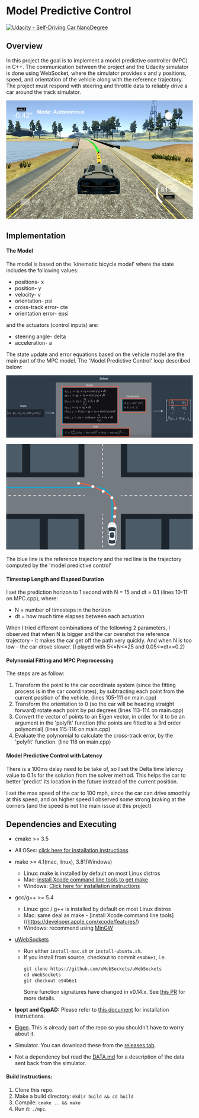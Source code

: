 # Model Predictive Control

[![Udacity - Self-Driving Car NanoDegree](https://s3.amazonaws.com/udacity-sdc/github/shield-carnd.svg)](http://www.udacity.com/drive)

Overview
---

In this project the goal is to implement a model predictive controller (MPC) in C++. The communication between the project and the Udacity simulator is done using WebSocket, where the simulator provides x and y positions, speed, and orientation of the vehicle along with the reference trajectory. The project must respond with steering and throttle data to reliably drive a car around the track simulator.

![]( https://github.com/shmulik-willinger/model_predictive_control/blob/master/readme_img/img1.jpg?raw=true)

Implementation
---
#### The Model
The model is based on the 'kinematic bicycle model' where the state includes the following values:
* positions- x
* position- y
* velocity- v
* orientation- psi
* cross-track error- cte
* orientation error- epsi

and the actuators (control inputs) are:
* steering angle- delta
* acceleration- a

The state update and error equations based on the vehicle model are the main part of the MPC model. The 'Model Predictive Control' loop described below:

![]( https://github.com/shmulik-willinger/model_predictive_control/blob/master/readme_img/MPC_loop.jpg?raw=true)

![]( https://github.com/shmulik-willinger/model_predictive_control/blob/master/readme_img/reference_trajectory.jpg?raw=true)

The blue line is the reference trajectory and the red line is the trajectory computed by the 'model predictive control' 

#### Timestep Length and Elapsed Duration

I set the prediction horizon to 1 second with N = 15 and dt = 0.1 (lines 10-11 on MPC.cpp), where:
* N = number of timesteps in the horizon
* dt = how much time elapses between each actuation

When I tried different combinations of the following 2 parameters, I observed that when N is bigger and the car overshot the reference trajectory - it makes the car get off the path very quickly. And when N is too low - the car drove slower. (I played with 5<=N<=25 and 0.05<=dt<=0.2)

#### Polynomial Fitting and MPC Preprocessing

The steps are as follow:
1. Transform the point to the car coordinate system (since the fitting process is in the car coordinates), by subtracting each point from the current position of the vehicle. (lines 105-111 on main.cpp)
2. Transform the orientation to 0 (so the car will be heading straight forward) rotate each point by psi degrees (lines 113-114 on main.cpp)
3. Convert the vector of points to an Eigen vector, in order for it to be an argument in the 'polyfit' function (the points are fitted to a 3rd order polynomial) (lines 115-116 on main.cpp)
4. Evaluate the polynomial to calculate the cross-track error, by the 'polyfit' function. (line 118 on main.cpp)

#### Model Predictive Control with Latency
There is a 100ms delay need to be take of, so I set the Delta time latency value to 0.1s for the solution from the solver method. This helps the car to better 'predict' its location in the future instead of the current position.

I set the max speed of the car to 100 mph, since the car can drive smoothly at this speed, and on higher speed I observed some strong braking at the corners (and the speed is not the main issue at this project)

Dependencies and Executing
---

* cmake >= 3.5
 * All OSes: [click here for installation instructions](https://cmake.org/install/)
* make >= 4.1(mac, linux), 3.81(Windows)
  * Linux: make is installed by default on most Linux distros
  * Mac: [install Xcode command line tools to get make](https://developer.apple.com/xcode/features/)
  * Windows: [Click here for installation instructions](http://gnuwin32.sourceforge.net/packages/make.htm)
* gcc/g++ >= 5.4
  * Linux: gcc / g++ is installed by default on most Linux distros
  * Mac: same deal as make - [install Xcode command line tools]((https://developer.apple.com/xcode/features/)
  * Windows: recommend using [MinGW](http://www.mingw.org/)
* [uWebSockets](https://github.com/uWebSockets/uWebSockets)
  * Run either `install-mac.sh` or `install-ubuntu.sh`.
  * If you install from source, checkout to commit `e94b6e1`, i.e.
    ```
    git clone https://github.com/uWebSockets/uWebSockets
    cd uWebSockets
    git checkout e94b6e1
    ```
    Some function signatures have changed in v0.14.x. See [this PR](https://github.com/udacity/CarND-MPC-Project/pull/3) for more details.

* **Ipopt and CppAD:** Please refer to [this document](https://github.com/udacity/CarND-MPC-Project/blob/master/install_Ipopt_CppAD.md) for installation instructions.
* [Eigen](http://eigen.tuxfamily.org/index.php?title=Main_Page). This is already part of the repo so you shouldn't have to worry about it.
* Simulator. You can download these from the [releases tab](https://github.com/udacity/self-driving-car-sim/releases).
* Not a dependency but read the [DATA.md](./DATA.md) for a description of the data sent back from the simulator.


#### Build Instructions:

1. Clone this repo.
2. Make a build directory: `mkdir build && cd build`
3. Compile: `cmake .. && make`
4. Run it: `./mpc`.
